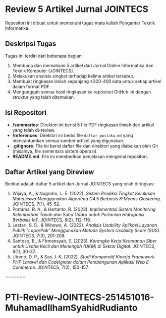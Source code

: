 # Review 5 Artikel Jurnal JOINTECS

Repositori ini dibuat untuk memenuhi tugas mata kuliah Pengantar Teknik Informatika.

## Deskripsi Tugas

Tugas ini terdiri dari beberapa bagian:

1. Membaca dan memahami 5 artikel dari Jurnal Online Informatika dan Teknik Komputer (JOINTECS).  
2. Melakukan analisis singkat terhadap kelima artikel tersebut.  
3. Membuat ringkasan ilmiah sepanjang ±300-400 kata untuk setiap artikel dalam format PDF.  
4. Mengunggah semua hasil ringkasan ke repositori GitHub ini dengan struktur yang telah ditentukan.

## Isi Repositori

* **/summaries**: Direktori ini berisi 5 file PDF ringkasan ilmiah dari artikel yang telah di-review.  
* **/references**: Direktori ini berisi file `daftar-pustaka.md` yang mencantumkan semua sumber artikel yang digunakan.  
* **.gitignore**: File ini berisi daftar file dan direktori yang diabaikan oleh Git (misalnya, file sementara sistem operasi).  
* **README.md**: File ini memberikan penjelasan mengenai repositori.

## Daftar Artikel yang Direview

Berikut adalah daftar 5 artikel dari Jurnal JOINTECS yang telah diringkas:

1. Wijaya, A., & Nugroho, L. E. (2022). *Sistem Prediksi Tingkat Kelulusan Mahasiswa Menggunakan Algoritma C4.5 Berbasis K-Means Clustering*. JOINTECS, 7(1), 45-52.  
2. Pratama, R. A., & Hartanto, R. (2023). *Implementasi Sistem Monitoring Kelembaban Tanah dan Suhu Udara untuk Pertanian Hidroponik Berbasis IoT*. JOINTECS, 8(2), 112-119.  
3. Lestari, S. D., & Wibowo, A. (2022). *Analisis Usability Aplikasi Layanan Publik "LaporPak" Menggunakan Metode System Usability Scale (SUS)*. JOINTECS, 7(3), 201-208.  
4. Santoso, B., & Firmansyah, E. (2023). *Kerangka Kerja Keamanan Siber untuk Usaha Kecil dan Menengah (UKM) di Sektor Digital*. JOINTECS, 8(1), 30-37.  
5. Utomo, D. P., & Sari, I. K. (2022). *Studi Komparatif Kinerja Framework PHP Laravel dan CodeIgniter dalam Pembangunan Aplikasi Web E-Commerce*. JOINTECS, 7(2), 150-157.

=======
# PTI-Review-JOINTECS-251451016-MuhamadIlhamSyahidRudianto
